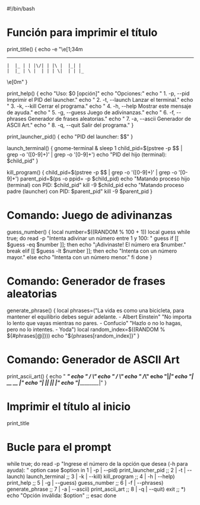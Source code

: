 #!/bin/bash

# Función para imprimir el título
print_title() {
echo -e "\e[1;34m
   ___ __  _                _
    |  |_ | | |\/| | |\ |  |_| |
    |  |_ | \ |  | | | \|  | | |_
\e[0m"
}

print_help() {
    echo "Uso: $0 [opción]"
    echo "Opciones:"
    echo "  1. -p, --pid         Imprimir el PID del launcher."
    echo "  2. -t, --launch      Lanzar el terminal."
    echo "  3. -k, --kill        Cerrar el programa."
    echo "  4. -h, --help        Mostrar este mensaje de ayuda."
    echo "  5. -g, --guess       Juego de adivinanzas."
    echo "  6. -f, --phrases     Generador de frases aleatorias."
    echo "  7. -a, --ascii       Generador de ASCII Art."
    echo "  8. -q, --quit        Salir del programa."
}

print_launcher_pid() {
    echo "PID del launcher: $$"
}

launch_terminal() {
    gnome-terminal &
    sleep 1
    child_pid=$(pstree -p $$ | grep -o '([0-9]\+)' | grep -o '[0-9]\+')
    echo "PID del hijo (terminal): $child_pid"
}

kill_program() {
    child_pid=$(pstree -p $$ | grep -o '([0-9]\+)' | grep -o '[0-9]\+')
    parent_pid=$(ps -o ppid= -p $child_pid)
    echo "Matando proceso hijo (terminal) con PID: $child_pid"
    kill -9 $child_pid
    echo "Matando proceso padre (launcher) con PID: $parent_pid"
    kill -9 $parent_pid
}

# Comando: Juego de adivinanzas
guess_number() {
    local number=$((RANDOM % 100 + 1))
    local guess
    while true; do
        read -p "Intenta adivinar un número entre 1 y 100: " guess
        if [[ $guess -eq $number ]]; then
            echo "¡Adivinaste! El número era $number."
            break
        elif [[ $guess -lt $number ]]; then
            echo "Intenta con un número mayor."
        else
            echo "Intenta con un número menor."
        fi
    done
}

# Comando: Generador de frases aleatorias
generate_phrase() {
    local phrases=("La vida es como una bicicleta, para mantener el equilibrio debes seguir adelante. - Albert Einstein"
                    "No importa lo lento que vayas mientras no pares. - Confucio"
                    "Hazlo o no lo hagas, pero no lo intentes. - Yoda")
    local random_index=$((RANDOM % ${#phrases[@]}))
    echo "${phrases[random_index]}"
}

# Comando: Generador de ASCII Art
print_ascii_art() {
    echo "    ___________"
    echo "   /           \\"
    echo "  /             \\"
    echo " /_______________\\"
    echo "|_________________|"
    echo "|   __       __   |"
    echo "|  |__|     |__|  |"
    echo "|_________________|"
}

# Imprimir el título al inicio
print_title

# Bucle para el prompt
while true; do
    read -p "Ingrese el número de la opción que desea (-h para ayuda): " option
    case $option in
        1 | -p | --pid)
            print_launcher_pid
            ;;
        2 | -t | --launch)
            launch_terminal
            ;;
        3 | -k | --kill)
            kill_program
            ;;
        4 | -h | --help)
            print_help
            ;;
        5 | -g | --guess)
            guess_number
            ;;
        6 | -f | --phrases)
            generate_phrase
            ;;
        7 | -a | --ascii)
            print_ascii_art
            ;;
        8 | -q | --quit)
            exit
            ;;
        *)
            echo "Opción inválida: $option"
            ;;
    esac
done
